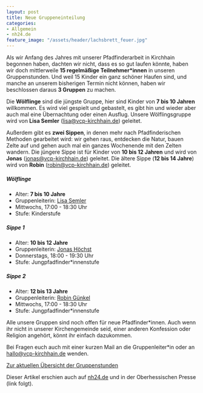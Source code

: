```yaml
---
layout: post
title: Neue Gruppeneinteilung
categories:
- Allgemein
- nh24.de
feature_image: "/assets/header/lachsbrett_feuer.jpg"
---
```


Als wir Anfang des Jahres mit unserer Pfadfinderarbeit in Kirchhain begonnen haben, dachten wir nicht, dass es so gut laufen könnte, haben wir doch mittlerweile **15 regelmäßige Teilnehmer\*innen** in unseren Gruppenstunden. Und weil 15 Kinder ein ganz schöner Haufen sind, und manche an unserem bisherigen Termin nicht können, haben wir beschlossen daraus **3 Gruppen** zu machen. 

Die **Wölflinge** sind die jüngste Gruppe, hier sind Kinder von **7 bis 10 Jahren** willkommen. Es wird viel gespielt und gebastelt, es gibt hin und wieder aber auch mal eine Übernachtung oder einen Ausflug. Unsere Wölflingsgruppe wird von **Lisa Semler** ([lisa@vcp-kirchhain.de](mailto:lisa@vcp-kirchhain.de)) geleitet.

Außerdem gibt es **zwei Sippen**, in denen mehr nach Pfadfinderischen Methoden gearbeitet wird: wir gehen raus, entdecken die Natur, bauen Zelte auf und gehen auch mal ein ganzes Wochenende mit den Zelten wandern. Die jüngere Sippe ist für Kinder von **10 bis 12 Jahren** und wird von **Jonas** ([jonas@vcp-kirchhain.de](mailto:jonas@vcp-kirchhain.de)) geleitet. Die ältere Sippe (**12 bis 14 Jahre**) wird von **Robin** ([robin@vcp-kirchhain.de](mailto:robin@vcp-kirchhain.de)) geleitet.

##### Wölflinge 

- Alter: **7 bis 10 Jahre**
- Gruppenleiterin: [Lisa Semler](mailto:lisa@vcp-kirchhain.de)
- Mittwochs, 17:00 - 18:30 Uhr
- Stufe: Kinderstufe

##### Sippe 1

- Alter: **10 bis 12 Jahre**
- Gruppenleiterin: [Jonas Höchst](mailto:jonas@vcp-kirchhain.de)
- Donnerstags, 18:00 - 19:30 Uhr
- Stufe: Jungpfadfinder*innenstufe


##### Sippe 2

- Alter: **12 bis 13 Jahre**
- Gruppenleiterin: [Robin Günkel](mailto:robin@vcp-kirchhain.de)
- Mittwochs, 17:00 - 18:30 Uhr
- Stufe: Jungpfadfinder*innenstufe

Alle unsere Gruppen sind noch offen für neue Pfadfinder\*innen. Auch wenn ihr nicht in unserer Kirchengemeinde seid, einer anderen Konfession oder Religion angehört, könnt ihr einfach dazukommen.

Bei Fragen euch auch mit einer kurzen Mail an die Gruppenleiter\*in oder an [hallo@vcp-kirchhain.de](mailto:hallo@vcp-kirchhain.de) wenden.

[Zur aktuellen Übersicht der Gruppenstunden](/gruppen/)


Dieser Artikel erschien auch auf [nh24.de](https://nh24.de/2019/05/14/kirchhainer-pfadfindergruppen-erfreuen-sich-starker-nachfrage/) und in der Oberhessischen Presse (link folgt).